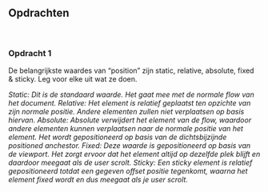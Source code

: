 ## **Opdrachten**

<br>

### **Opdracht 1**
De belangrijkste waardes van “position” zijn static, relative, absolute, fixed & sticky. Leg voor elke uit wat ze doen.

_Static: Dit is de standaard waarde. Het gaat mee met de normale flow van het document._
_Relative: Het element is relatief geplaatst ten opzichte van zijn normale positie. Andere elementen zullen niet verplaatsen op basis hiervan._
_Absolute: Absolute verwijdert het element van de flow, waardoor andere elementen kunnen verplaatsen naar de normale positie van het element. Het wordt gepositioneerd op basis van de dichtsbijzijnde positioned anchestor._
_Fixed: Deze waarde is gepositioneerd op basis van de viewport. Het zorgt ervoor dat het element altijd op dezelfde plek blijft en daardoor meegaat als de user scrolt._
_Sticky: Een sticky element is relatief gepositioneerd totdat een gegeven offset positie tegenkomt, waarna het element fixed wordt en dus meegaat als je user scrolt._
<br>